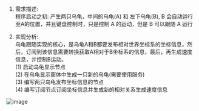 1. 需求描述:  
   程序启动之初: 产生两只乌龟，中间的乌龟(A) 和 左下乌龟(B), B 会自动运行至A的位置，并且键盘控制时，只是控制 A 的运动，但是 B 可以跟随 A 运行  

2. 实现分析:  
   乌龟跟随实现的核心，是乌龟A和B都要发布相对世界坐标系的坐标信息，然后，订阅到该信息需要转换获取A相对于B坐标系的信息，最后，再生成速度信息，并控制B运动。  
   (1) 启动乌龟显示节点  
   (2) 在乌龟显示窗体中生成一只新的乌龟(需要使用服务)  
   (3) 编写两只乌龟发布坐标信息的节点  
   (4) 编写订阅节点订阅坐标信息并生成新的相对关系生成速度信息
   
![image](https://github.com/wenkaifool/ROS_turtleplay/tree/master/turtle_chase/image)
